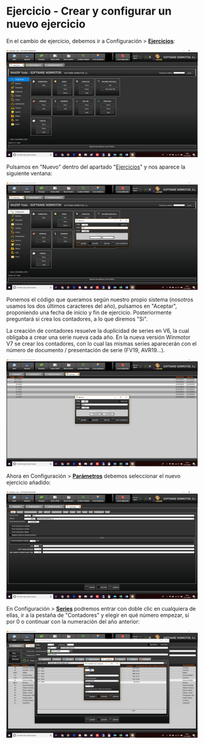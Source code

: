 # Ejercicio - Crear y configurar un nuevo ejercicio

En el cambio de ejercicio, debemos ir a Configuración > [**Ejercicios**](../manuales/configuracion/ejercicios.md):

![](<../.gitbook/assets/image (112).png>)

Pulsamos en "Nuevo" dentro del apartado "[Ejercicios](../manuales/configuracion/ejercicios.md)" y nos aparece la siguiente ventana:

![](<../.gitbook/assets/image (113).png>)

Ponemos el código que queramos según nuestro propio sistema (nosotros usamos los dos últimos caracteres del año), pulsamos en "Aceptar", proponiendo una fecha de inicio y fin de ejercicio. Posteriormente preguntará si crea los contadores, a lo que diremos "Si".

La creación de contadores resuelve la duplicidad de series en V6, la cual obligaba a crear una serie nueva cada año. En la nueva versión Winmotor V7 se crear los contadores, con lo cual las mismas series aparecerán con el número de documento / presentación de serie (FV19, AVR19...).

![](<../.gitbook/assets/image (114).png>)

Ahora en Configuración > [**Parámetros**](../manuales/configuracion/parametros/) debemos seleccionar el nuevo ejercicio añadido:

![Al guardar y reiniciar, aparecerá también sustituido el año en la barra de herramientas de informaciones](<../.gitbook/assets/image (115).png>)

En Configuración > [**Series**](../manuales/configuracion/series-de-documentos.md) podremos entrar con doble clic en cualquiera de ellas, ir a la pestaña de "Contadores" y elegir en qué número empezar, si por 0 o continuar con la numeración del año anterior:

![](<../.gitbook/assets/image (116).png>)
